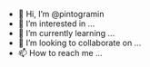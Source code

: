- 👋 Hi, I’m @pintogramin
- 👀 I’m interested in ...
- 🌱 I’m currently learning ...
- 💞️ I’m looking to collaborate on ...
- 📫 How to reach me ...

<!---
pintogramin/pintogramin is a ✨ special ✨ repository because its `README.md` (this file) appears on your GitHub profile.
You can click the Preview link to take a look at your changes.
--->

